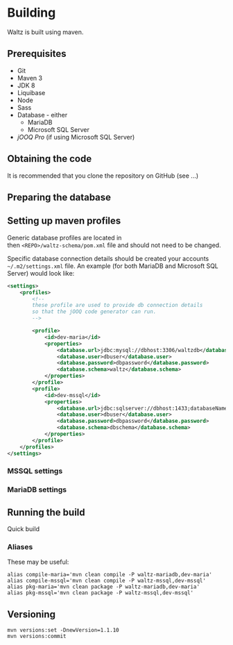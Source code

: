 # Building

Waltz is built using maven.

## Prerequisites

- Git
- Maven 3
- JDK 8
- Liquibase
- Node
- Sass
- Database - either
  - MariaDB
  - Microsoft SQL Server
- _jOOQ Pro_ (if using Microsoft SQL Server) 

## Obtaining the code

It is recommended that you clone the repository on GitHub (see ...)

## Preparing the database


## Setting up maven profiles

Generic database profiles are located in  
then `<REPO>/waltz-schema/pom.xml` file and should not
need to be changed.

Specific database connection details should be created your accounts
`~/.m2/settings.xml` file.  An example (for both MariaDB and Microsoft 
SQL Server) would look like:

```xml
<settings>
    <profiles>
        <!--
        these profile are used to provide db connection details
        so that the jOOQ code generator can run.
        -->

        <profile>
            <id>dev-maria</id>
            <properties>
                <database.url>jdbc:mysql://dbhost:3306/waltzdb</database.url>
                <database.user>dbuser</database.user>
                <database.password>dbpassword</database.password>
                <database.schema>waltz</database.schema>
            </properties>
        </profile>
        <profile>
            <id>dev-mssql</id>
            <properties>
                <database.url>jdbc:sqlserver://dbhost:1433;databaseName=waltzdb</database.url>
                <database.user>dbuser</database.user>
                <database.password>dbpassword</database.password>
                <database.schema>dbschema</database.schema>
            </properties>
        </profile>
    </profiles>
</settings>
```


### MSSQL settings

### MariaDB settings

## Running the build

Quick build



### Aliases

These may be useful:

```
alias compile-maria='mvn clean compile -P waltz-mariadb,dev-maria'
alias compile-mssql='mvn clean compile -P waltz-mssql,dev-mssql'
alias pkg-maria='mvn clean package -P waltz-mariadb,dev-maria'
alias pkg-mssql='mvn clean package -P waltz-mssql,dev-mssql'
```


## Versioning

```
mvn versions:set -DnewVersion=1.1.10
mvn versions:commit
```